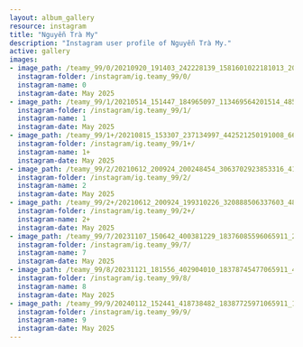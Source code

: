 ```yaml
---
layout: album_gallery
resource: instagram
title: "Nguyễn Trà My"
description: "Instagram user profile of Nguyễn Trà My."
active: gallery
images: 
- image_path: /teamy_99/0/20210920_191403_242228139_1581601022181013_2038206486455308856_n.jpg
  instagram-folder: /instagram/ig.teamy_99/0/
  instagram-name: 0
  instagram-date: May 2025
- image_path: /teamy_99/1/20210514_151447_184965097_113469564201514_4858269769292064208_n.jpg
  instagram-folder: /instagram/ig.teamy_99/1/
  instagram-name: 1
  instagram-date: May 2025
- image_path: /teamy_99/1+/20210815_153307_237134997_442521250191008_6619947394680436877_n.jpg
  instagram-folder: /instagram/ig.teamy_99/1+/
  instagram-name: 1+
  instagram-date: May 2025
- image_path: /teamy_99/2/20210612_200924_200248454_3063702923853316_4190060056231393835_n.jpg
  instagram-folder: /instagram/ig.teamy_99/2/
  instagram-name: 2
  instagram-date: May 2025
- image_path: /teamy_99/2+/20210612_200924_199310226_320888506337603_4877512718899594590_n.jpg
  instagram-folder: /instagram/ig.teamy_99/2+/
  instagram-name: 2+
  instagram-date: May 2025
- image_path: /teamy_99/7/20231107_150642_400381229_18376085596065911_2906278427316444555_n.jpg
  instagram-folder: /instagram/ig.teamy_99/7/
  instagram-name: 7
  instagram-date: May 2025
- image_path: /teamy_99/8/20231121_181556_402904010_18378745477065911_493269595483372894_n.jpg
  instagram-folder: /instagram/ig.teamy_99/8/
  instagram-name: 8
  instagram-date: May 2025
- image_path: /teamy_99/9/20240112_152441_418738482_18387725971065911_1342056681211694097_n.jpg
  instagram-folder: /instagram/ig.teamy_99/9/
  instagram-name: 9
  instagram-date: May 2025
---
```

